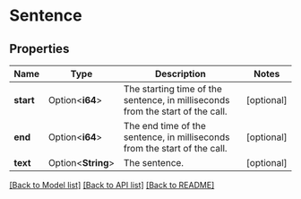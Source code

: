 # Sentence

## Properties

Name | Type | Description | Notes
------------ | ------------- | ------------- | -------------
**start** | Option<**i64**> | The starting time of the sentence, in milliseconds from the start of the call. | [optional]
**end** | Option<**i64**> | The end time of the sentence, in milliseconds from the start of the call. | [optional]
**text** | Option<**String**> | The sentence. | [optional]

[[Back to Model list]](../README.md#documentation-for-models) [[Back to API list]](../README.md#documentation-for-api-endpoints) [[Back to README]](../README.md)


